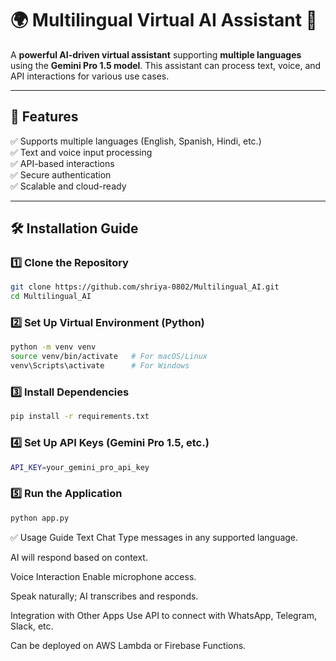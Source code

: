 # 🌍 Multilingual Virtual AI Assistant 🤖  

A **powerful AI-driven virtual assistant** supporting **multiple languages** using the **Gemini Pro 1.5 model**. This assistant can process text, voice, and API interactions for various use cases.

---

## 🚀 Features  
✅ Supports multiple languages (English, Spanish, Hindi, etc.)  
✅ Text and voice input processing  
✅ API-based interactions  
✅ Secure authentication  
✅ Scalable and cloud-ready  

---

## 🛠️ Installation Guide  

### **1️⃣ Clone the Repository**  
```sh
git clone https://github.com/shriya-0802/Multilingual_AI.git
cd Multilingual_AI
```
### **2️⃣ Set Up Virtual Environment (Python)**
```sh
python -m venv venv
source venv/bin/activate   # For macOS/Linux
venv\Scripts\activate      # For Windows
```
### **3️⃣ Install Dependencies**
```sh
pip install -r requirements.txt
```
### **4️⃣ Set Up API Keys (Gemini Pro 1.5, etc.)**
```sh
API_KEY=your_gemini_pro_api_key
```
### **5️⃣ Run the Application**
```sh
python app.py
```
✅ Usage Guide
Text Chat
Type messages in any supported language.

AI will respond based on context.

Voice Interaction
Enable microphone access.

Speak naturally; AI transcribes and responds.

Integration with Other Apps
Use API to connect with WhatsApp, Telegram, Slack, etc.

Can be deployed on AWS Lambda or Firebase Functions.

